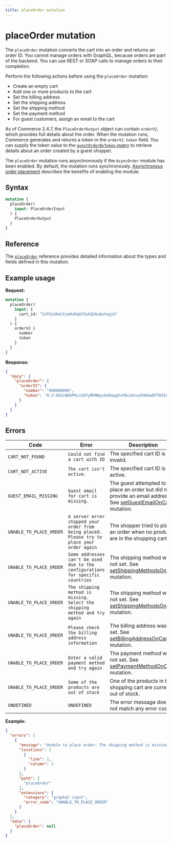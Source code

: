 ```yaml
---
title: placeOrder mutation
---
```


# placeOrder mutation

The `placeOrder` mutation converts the cart into an order and returns an order ID. You cannot manage orders with GraphQL, because orders are part of the backend. You can use REST or SOAP calls to manage orders to their completion.

Perform the following actions before using the `placeOrder` mutation:

-  Create an empty cart
-  Add one or more products to the cart
-  Set the billing address
-  Set the shipping address
-  Set the shipping method
-  Set the payment method
-  For guest customers, assign an email to the cart

As of Commerce 2.4.7, the `PlaceOrderOutput` object can contain `orderV2`, which provides full details about the order. When the mutation runs, Commerce generates and returns a token in the `orderV2.token` field. You can supply the token value to the [`guestOrderByToken` query](../../orders/queries/guest-order-by-token.md) to retrieve details about an order created by a guest shopper.

<InlineAlert variant="info" slots="text" />

The `placeOrder` mutation runs asynchronously if the `AsyncOrder` module has been enabled. By default, the mutation runs synchronously. [Asynchronous order placement](https://experienceleague.adobe.com/docs/commerce-operations/performance-best-practices/high-throughput-order-processing.html#asynchronous-order-placement) describes the benefits of enabling the module.

## Syntax

```graphql
mutation {
  placeOrder(
    input: PlaceOrderInput
  ) {
    PlaceOrderOutput
  }
}
```

## Reference

The [`placeOrder`](https://developer.adobe.com/commerce/webapi/graphql-api/index.html#mutation-placeOrder) reference provides detailed information about the types and fields defined in this mutation.

## Example usage

**Request:**

```graphql
mutation {
  placeOrder(
    input: {
      cart_id: "IeTUiU0oCXjm0uRqGCOuhQ2AuQatogjG"
    }
  ) {
    orderV2 {
      number
      token
    }
  }
}
```

**Response:**

```json
{
  "data": {
    "placeOrder": {
      "orderV2": {
        "number": "000000006",
        "token": "0:3:OSScWU6PKLn3kFyMhNWyskG0opgVvFBnJmtuaFHKGwDFT83S6Kv9U39iYwixuU+vhwDz2AF4pCs3GtLhHbQ="
      }
    }
  }
}
```

## Errors

Code | Error | Description
--- | --- | ---
`CART_NOT_FOUND` | `Could not find a cart with ID` | The specified cart ID is invalid.
`CART_NOT_ACTIVE` | `The cart isn't active.` | The specified cart ID is not active.
`GUEST_EMAIL_MISSING` | `Guest email for cart is missing.` | The guest attempted to place an order but did not provide an email address. See [setGuestEmailOnCart](../../cart/mutations/set-guest-email.md) mutation.
`UNABLE_TO_PLACE_ORDER` | `A server error stopped your order from being placed. Please try to place your order again` | The shopper tried to place an order when no products are in the shopping cart.
`UNABLE_TO_PLACE_ORDER` | `Some addresses can't be used due to the configurations for specific countries` | The shipping method was not set. See [setShippingMethodsOnCart](set-shipping-method.md) mutation.
`UNABLE_TO_PLACE_ORDER` | `The shipping method is missing. Select the shipping method and try again` | The shipping method was not set. See [setShippingMethodsOnCart](set-shipping-method.md) mutation.
`UNABLE_TO_PLACE_ORDER` | `Please check the billing address information` | The billing address was not set. See [setBillingAddressOnCart](../../cart/mutations/set-billing-address.md) mutation.
`UNABLE_TO_PLACE_ORDER` | `Enter a valid payment method and try again` | The payment method was not set. See [setPaymentMethodOnCart](../../cart/mutations/set-payment-method.md) mutation.
`UNABLE_TO_PLACE_ORDER` | `Some of the products are out of stock` | One of the products in the shopping cart are currently out of stock.
`UNDEFINED` | `UNDEFINED` | The error message does not match any error code

**Example:**

```json
{
  "errors": [
    {
      "message": "Unable to place order: The shipping method is missing. Select the shipping method and try again.",
      "locations": [
        {
          "line": 2,
          "column": 3
        }
      ],
      "path": [
        "placeOrder"
      ],
      "extensions": {
        "category": "graphql-input",
        "error_code": "UNABLE_TO_PLACE_ORDER"
      }
    }
  ],
  "data": {
    "placeOrder": null
  }
}
```
